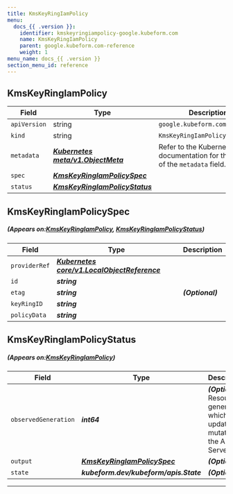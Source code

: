 ```yaml
---
title: KmsKeyRingIamPolicy
menu:
  docs_{{ .version }}:
    identifier: kmskeyringiampolicy-google.kubeform.com
    name: KmsKeyRingIamPolicy
    parent: google.kubeform.com-reference
    weight: 1
menu_name: docs_{{ .version }}
section_menu_id: reference
---
```


## KmsKeyRingIamPolicy
| Field | Type | Description |
| ------ | ----- | ----------- |
| `apiVersion` | string | `google.kubeform.com/v1alpha1` |
|    `kind` | string | `KmsKeyRingIamPolicy` |
| `metadata` | ***[Kubernetes meta/v1.ObjectMeta](https://kubernetes.io/docs/reference/generated/kubernetes-api/v1.13/#objectmeta-v1-meta)***|Refer to the Kubernetes API documentation for the fields of the `metadata` field.|
| `spec` | ***[KmsKeyRingIamPolicySpec](#KmsKeyRingIamPolicySpec)***||
| `status` | ***[KmsKeyRingIamPolicyStatus](#KmsKeyRingIamPolicyStatus)***||
## KmsKeyRingIamPolicySpec
##### (Appears on:[KmsKeyRingIamPolicy](#KmsKeyRingIamPolicy), [KmsKeyRingIamPolicyStatus](#KmsKeyRingIamPolicyStatus))
| Field | Type | Description |
| ------ | ----- | ----------- |
| `providerRef` | ***[Kubernetes core/v1.LocalObjectReference](https://kubernetes.io/docs/reference/generated/kubernetes-api/v1.13/#localobjectreference-v1-core)***||
| `id` | ***string***||
| `etag` | ***string***| ***(Optional)*** |
| `keyRingID` | ***string***||
| `policyData` | ***string***||
## KmsKeyRingIamPolicyStatus
##### (Appears on:[KmsKeyRingIamPolicy](#KmsKeyRingIamPolicy))
| Field | Type | Description |
| ------ | ----- | ----------- |
| `observedGeneration` | ***int64***| ***(Optional)*** Resource generation, which is updated on mutation by the API Server.|
| `output` | ***[KmsKeyRingIamPolicySpec](#KmsKeyRingIamPolicySpec)***| ***(Optional)*** |
| `state` | ***kubeform.dev/kubeform/apis.State***| ***(Optional)*** |
---
